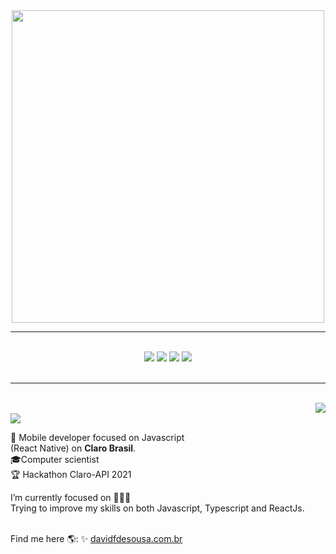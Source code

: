 <div align="center">
    <image  src="https://media4.giphy.com/media/KOVlHmbBA09XO/200.gif" width="500px" /> 
</div>


---
<br>

<div align="center"> 
    <a href="https://www.linkedin.com/in/davidfdesousa/"> <image src="https://img.shields.io/badge/LinkedIn-0077B5?style=for-the-badge&logo=linkedin&logoColor=white"  /></a>
    <a href="https://twitter.com/davidfdesousa_"> <image src="https://img.shields.io/badge/Twitter-1DA1F2?style=for-the-badge&logo=twitter&logoColor=white"  /></a>
    <a href="https://www.instagram.com/davidfdesousa_/"> <image src="https://img.shields.io/badge/Instagram-E4405F?style=for-the-badge&logo=instagram&logoColor=white"  /></a>
    <a href="davidfdesousa#8082"> <image src="https://img.shields.io/badge/Discord-7289DA?style=for-the-badge&logo=discord&logoColor=white"  /></a>
</div>

<br>

---
<br>

<img align='right' src="https://github-readme-stats.vercel.app/api?username=davidfdesousa&show_icons=true&title_color=783c00&text_color=af552e&icon_color=783c00&bg_color=f8efd4&cache_seconds=2300">


<br>

<img src="https://img.shields.io/static/v1?label=Overview&message=davidfdesousa&color=f8efd4&style=for-the-badge&logo=GitHub">

<p>


📲 Mobile developer focused on Javascript <br>(React Native) on **Claro Brasil**. <br>
🎓Computer scientist <br>
🏆 Hackathon Claro-API 2021

I’m currently focused on 👨🏽‍💻 <br>
Trying to improve my skills on both Javascript, Typescript  and ReactJs. 

 <br>
Find me here 🌎:
✨ <a href="https://www.davidfdesousa.com.br">davidfdesousa.com.br</a>



</p>
